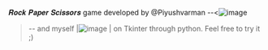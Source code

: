 𝑹𝒐𝒄𝒌 𝑷𝒂𝒑𝒆𝒓 𝑺𝒄𝒊𝒔𝒔𝒐𝒓𝒔 game developed by @Piyushvarman --<![image](https://github.com/Rahul-LJ/Stone-Paper-Scissors-GAME/assets/122854516/769e74fd-5207-4511-8b7b-548212a402cd)
>-- and myself |![image](https://github.com/Rahul-LJ/Stone-Paper-Scissors-GAME/assets/122854516/c0d387d2-5057-41a6-b12d-4d8cc455c7a4)
| on Tkinter through python. Feel free to try it ;)
